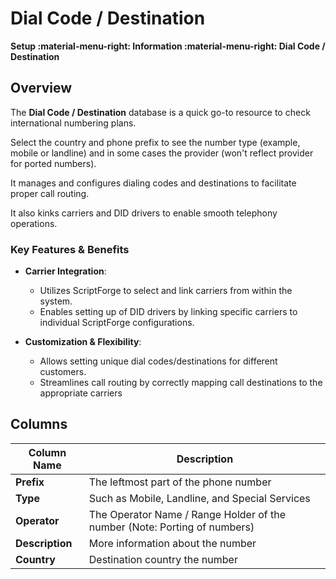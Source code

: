 # Dial Code / Destination

**Setup :material-menu-right: Information :material-menu-right: Dial Code / Destination**

## Overview

The **Dial Code / Destination** database is a quick go-to resource to check international numbering plans.

Select the country and phone prefix to see the number type (example, mobile or landline) and in some cases the provider (won't reflect provider for ported numbers).

It manages and configures dialing codes and destinations to facilitate proper call routing.

It also kinks carriers and DID drivers to enable smooth telephony operations.

### Key Features & Benefits

+ **Carrier Integration**:
    + Utilizes ScriptForge to select and link carriers from within the system.
    + Enables setting up of DID drivers by linking specific carriers to individual ScriptForge configurations.

+ **Customization & Flexibility**:
    + Allows setting unique dial codes/destinations for different customers.
    + Streamlines call routing by correctly mapping call destinations to the appropriate carriers

## Columns

| Column Name | Description|
|-------------|------------|
| **Prefix**| The leftmost part of the phone number|
| **Type** | Such as Mobile, Landline, and Special Services|
| **Operator**| The Operator Name / Range Holder of the number (Note: Porting of numbers)|
| **Description** | More information about the number|
| **Country** | Destination country the number|
